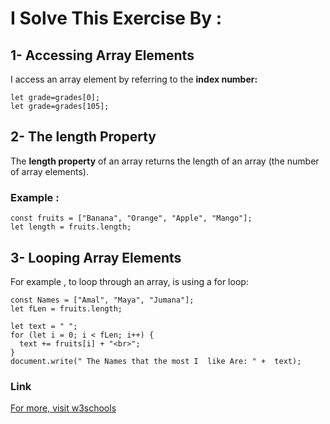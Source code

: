 # I Solve This Exercise By :

## 1- Accessing Array Elements
I access an array element by referring to the  **index number:**

```
let grade=grades[0];
let grade=grades[105];
```

## 2- The length Property

The **length property** of an array returns the length of an array (the number of array elements).
 ### Example :
 ```
const fruits = ["Banana", "Orange", "Apple", "Mango"];
let length = fruits.length;
```

## 3- Looping Array Elements
For example , to loop through an array, is using a for loop:

```
const Names = ["Amal", "Maya", "Jumana"];
let fLen = fruits.length;

let text = " ";
for (let i = 0; i < fLen; i++) {
  text += fruits[i] + "<br>";
}
document.write(" The Names that the most I  like Are: " +  text);
```


### Link

[For more, visit w3schools](https://www.w3schools.com/js/js_arrays.asp)









